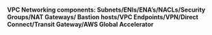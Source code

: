 #### VPC Networking components: Subnets/ENIs/ENA’s/NACLs/Security Groups/NAT Gateways/ Bastion hosts/VPC Endpoints/VPN/Direct Connect/Transit Gateway/AWS Global Accelerator
